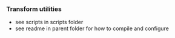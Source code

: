 
### Transform utilities    
- see scripts in scripts folder
- see readme in parent folder for how to compile and configure
